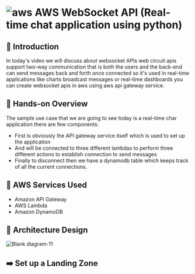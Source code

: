 # ![aws](https://github.com/julien-muke/Search-Engine-Website-using-AWS/assets/110755734/01cd6124-8014-4baa-a5fe-bd227844d263)     AWS WebSocket API (Real-time chat application using python)


## 🤖 Introduction

In today's video we will discuss about websocket APIs web circuit apis support two-way communication that is both the users and the back-end can send messages back and forth once connected so it's used in real-time applications like charts broadcast messages or real-time dashboards you can create websocket apis in aws using aws api gateway service.

## 	📝 Hands-on Overview

The sample use case that we are going to see today is a real-time char application there are few components:

* First is obviously the API gateway service itself which is used to set up the application 
* And will be connected to three different lambdas to perform three different actions to establish connection to send messages  
* Finally to disconnect then we have a dynamodb table which keeps track of all the current connections.

## 🚨 AWS Services Used

* Amazon API Gateway
* AWS Lambda
* Amazon DynamoDB



## 📐 Architecture Design


![Blank diagram-11](https://github.com/julien-muke/AWS-Control-Tower/assets/110755734/786ed493-5a4d-469d-ba5a-c0047744a0e6)



## ➡️ Set up a Landing Zone